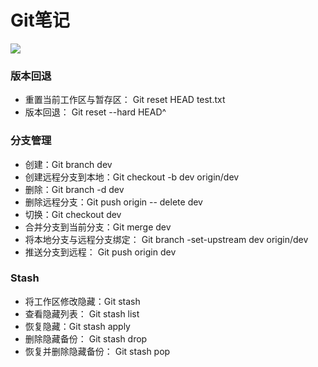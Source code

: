# Git笔记



![](E:\DevelopTool\WindtalkersAcher_DevelopToolNotes\Git\assets\无标题.png)



### 版本回退

* 重置当前工作区与暂存区： Git  reset HEAD test.txt
* 版本回退： Git reset --hard HEAD^



### 分支管理

* 创建：Git branch dev
* 创建远程分支到本地：Git checkout -b dev origin/dev
* 删除：Git branch -d dev
* 删除远程分支：Git push origin -- delete dev
* 切换：Git checkout dev
* 合并分支到当前分支：Git  merge dev
* 将本地分支与远程分支绑定： Git branch -set-upstream dev origin/dev
* 推送分支到远程： Git  push origin dev



### Stash

* 将工作区修改隐藏：Git stash
* 查看隐藏列表： Git stash list
* 恢复隐藏：Git stash apply
* 删除隐藏备份： Git stash drop
* 恢复并删除隐藏备份： Git stash pop


